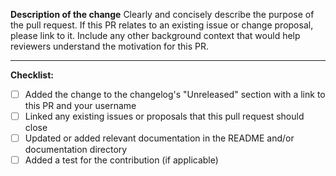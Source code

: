 **Description of the change**
Clearly and concisely describe the purpose of the pull request. If this PR relates to an existing issue or change proposal, please link to it. Include any other background context that would help reviewers understand the motivation for this PR.

---

**Checklist:**

- [ ] Added the change to the changelog's "Unreleased" section with a link to this PR and your username
- [ ] Linked any existing issues or proposals that this pull request should close
- [ ] Updated or added relevant documentation in the README and/or documentation directory
- [ ] Added a test for the contribution (if applicable)
